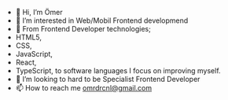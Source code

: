* 👋 Hi, I’m Ömer
* 👀 I’m interested in Web/Mobil Frontend developmend
* 🌱 From Frontend Developer technologies;
* HTML5,
* CSS,
* JavaScript,
* React,
* TypeScript, to software languages I focus on improving myself.
* 💞️ I’m looking to hard to be Specialist Frontend Developer
* 📫 How to reach me omrdrcnl@gmail.com
